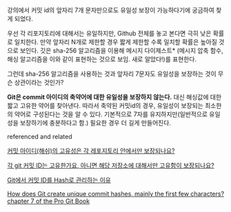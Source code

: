 강의에서 커밋 id의 앞자리 7개 문자만으로도 유일성 보장이 가능하다기에 궁금하여 찾게 되었다.

우선 각 리포지토리에 대해서는 유일하지만, Github 전체를 놓고 본다면 극히 낮은 확률로 일치한다. 만약 앞자리 N개로 제한할 경우 짧게 제한할 수록 일치할 확률은 높아질 것으로 보인다. 깃은 sha-256 알고리즘을 이용해 메시지 다이제스트* (메시지 압축 함수, 해싱 알고리즘을 이와 같이 표현하는 것으로 보임. 새로 알았다!)를 표현한다.

그런데 sha-256 알고리즘을 사용하는 것과 앞자리 7문자도 유일성을 보장하는 것이 무슨 상관이라는 것인가?

**Git은 commit 아이디의 축약어에 대한 유일성을 보장하지 않는다.** 대신 해싱값에 대한 짧고 고유한 약어를 찾아낸다.
따라서 축약된 커밋id의 경우, 유일성이 보장되는 최소한의 약어로 구성된다는 것을 알 수 있다.
기본적으로 7자를 유지하지만(일반적으로 유일성을 보장하기에 충분하다고 함.) 필요한 경우 더 길게 만들어진다.

referenced and related

[커밋 아이디(해쉬)의 고유성은 각 레포지토리 안에서만 보장되나요?](https://www.codeit.kr/community/questions/UXVlc3Rpb246NjFhOTk4OThmZTEyMjg1ZWI2Zjc0YTZh)

[각 git 커밋 ID는 고유한가요, 아니면 해당 저장소에 대해서만 고유함이 보장되나요?](https://www.quora.com/Is-each-git-commit-ID-unique-or-guaranteed-to-be-unique-only-for-that-repo)

[Git에서 커밋 ID를 Hash로 관리하는 이유](https://velog.io/@buna1592/Git%EC%97%90%EC%84%9C-%EC%BB%A4%EB%B0%8B-ID%EB%A5%BC-Hash%EB%A1%9C-%EA%B4%80%EB%A6%AC%ED%95%98%EB%8A%94-%EC%9D%B4%EC%9C%A0)

[How does Git create unique commit hashes, mainly the first few characters?](https://stackoverflow.com/questions/34764195/how-does-git-create-unique-commit-hashes-mainly-the-first-few-characters)
[chapter 7 of the Pro Git Book](http://git-scm.com/book/en/v2/Git-Tools-Revision-Selection#Short-SHA-1)